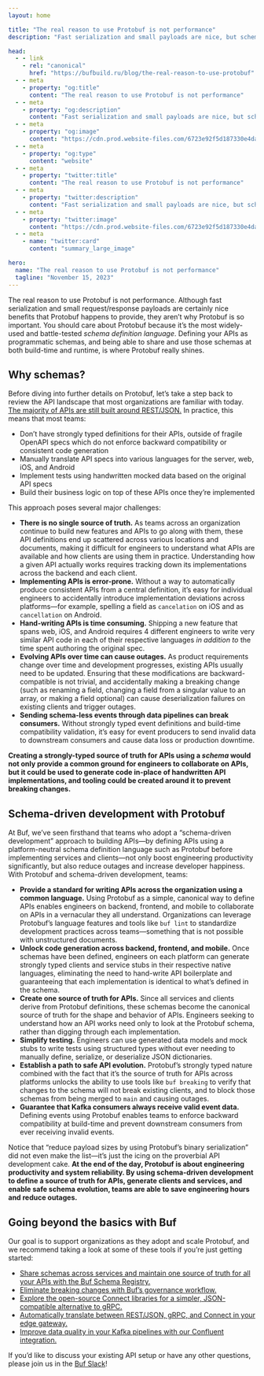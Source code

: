 ```yaml
---
layout: home

title: "The real reason to use Protobuf is not performance"
description: "Fast serialization and small payloads are nice, but schema-driven development is why you’ll adopt Protobuf."

head:
  - - link
    - rel: "canonical"
      href: "https://bufbuild.ru/blog/the-real-reason-to-use-protobuf"
  - - meta
    - property: "og:title"
      content: "The real reason to use Protobuf is not performance"
  - - meta
    - property: "og:description"
      content: "Fast serialization and small payloads are nice, but schema-driven development is why you’ll adopt Protobuf."
  - - meta
    - property: "og:image"
      content: "https://cdn.prod.website-files.com/6723e92f5d187330e4da8144/6750cbef6c7f401803f208c5_Real%20reason.png"
  - - meta
    - property: "og:type"
      content: "website"
  - - meta
    - property: "twitter:title"
      content: "The real reason to use Protobuf is not performance"
  - - meta
    - property: "twitter:description"
      content: "Fast serialization and small payloads are nice, but schema-driven development is why you’ll adopt Protobuf."
  - - meta
    - property: "twitter:image"
      content: "https://cdn.prod.website-files.com/6723e92f5d187330e4da8144/6750cbef6c7f401803f208c5_Real%20reason.png"
  - - meta
    - name: "twitter:card"
      content: "summary_large_image"

hero:
  name: "The real reason to use Protobuf is not performance"
  tagline: "November 15, 2023"
---
```


The real reason to use Protobuf is not performance. Although fast serialization and small request/response payloads are certainly nice benefits that Protobuf happens to provide, they aren’t why Protobuf is so important. You should care about Protobuf because it’s the most widely-used and battle-tested _schema definition language_. Defining your APIs as programmatic schemas, and being able to share and use those schemas at both build-time and runtime, is where Protobuf really shines.

## Why schemas?

Before diving into further details on Protobuf, let’s take a step back to review the API landscape that most organizations are familiar with today. [The majority of APIs are still built around REST/JSON.](https://www.postman.com/state-of-api/api-technologies/#api-technologies) In practice, this means that most teams:

- Don’t have strongly typed definitions for their APIs, outside of fragile OpenAPI specs which do not enforce backward compatibility or consistent code generation
- Manually translate API specs into various languages for the server, web, iOS, and Android
- Implement tests using handwritten mocked data based on the original API specs
- Build their business logic on top of these APIs once they’re implemented

This approach poses several major challenges:

- **There is no single source of truth.** As teams across an organization continue to build new features and APIs to go along with them, these API definitions end up scattered across various locations and documents, making it difficult for engineers to understand what APIs are available and how clients are using them in practice. Understanding how a given API actually works requires tracking down its implementations across the backend and each client.
- **Implementing APIs is error-prone.** Without a way to automatically produce consistent APIs from a central definition, it’s easy for individual engineers to accidentally introduce implementation deviations across platforms—for example, spelling a field as `cancelation` on iOS and as `cancellation` on Android.
- **Hand-writing APIs is time consuming.** Shipping a new feature that spans web, iOS, and Android requires 4 different engineers to write very similar API code in each of their respective languages _in addition to_ the time spent authoring the original spec.
- **Evolving APIs over time can cause outages.** As product requirements change over time and development progresses, existing APIs usually need to be updated. Ensuring that these modifications are backward-compatible is not trivial, and accidentally making a breaking change (such as renaming a field, changing a field from a singular value to an array, or making a field optional) can cause deserialization failures on existing clients and trigger outages.
- **Sending schema-less events through data pipelines can break consumers.** Without strongly typed event definitions and build-time compatibility validation, it’s easy for event producers to send invalid data to downstream consumers and cause data loss or production downtime.

**Creating a strongly-typed source of truth for APIs using a _schema_ would not only provide a common ground for engineers to collaborate on APIs, but it could be used to generate code in-place of handwritten API implementations, and tooling could be created around it to prevent breaking changes.**

## Schema-driven development with Protobuf

At Buf, we’ve seen firsthand that teams who adopt a “schema-driven development” approach to building APIs—by defining APIs using a platform-neutral schema definition language such as Protobuf before implementing services and clients—not only boost engineering productivity significantly, but also reduce outages and increase developer happiness. With Protobuf and schema-driven development, teams:

- **Provide a standard for writing APIs across the organization using a common language.** Using Protobuf as a simple, canonical way to define APIs enables engineers on backend, frontend, and mobile to collaborate on APIs in a vernacular they all understand. Organizations can leverage Protobuf’s language features and tools like `buf lint` to standardize development practices across teams—something that is not possible with unstructured documents.
- **Unlock code generation across backend, frontend, and mobile.** Once schemas have been defined, engineers on each platform can generate strongly typed clients and service stubs in their respective native languages, eliminating the need to hand-write API boilerplate and guaranteeing that each implementation is identical to what’s defined in the schema.
- **Create one source of truth for APIs.** Since all services and clients derive from Protobuf definitions, these schemas become the canonical source of truth for the shape and behavior of APIs. Engineers seeking to understand how an API works need only to look at the Protobuf schema, rather than digging through each implementation.
- **Simplify testing.** Engineers can use generated data models and mock stubs to write tests using structured types without ever needing to manually define, serialize, or deserialize JSON dictionaries.
- **Establish a path to safe API evolution.** Protobuf’s strongly typed nature combined with the fact that it’s the source of truth for APIs across platforms unlocks the ability to use tools like `buf breaking` to verify that changes to the schema will not break existing clients, and to block those schemas from being merged to `main` and causing outages.
- **Guarantee that Kafka consumers always receive valid event data.** Defining events using Protobuf enables teams to enforce backward compatibility at build-time and prevent downstream consumers from ever receiving invalid events.

Notice that “reduce payload sizes by using Protobuf’s binary serialization” did not even make the list—it’s just the icing on the proverbial API development cake. **At the end of the day, Protobuf is about engineering productivity and system reliability. By using schema-driven development to define a source of truth for APIs, generate clients and services, and enable safe schema evolution, teams are able to save engineering hours and reduce outages.**

## Going beyond the basics with Buf

Our goal is to support organizations as they adopt and scale Protobuf, and we recommend taking a look at some of these tools if you’re just getting started:

- [Share schemas across services and maintain one source of truth for all your APIs with the Buf Schema Registry.](https://buf.build/solutions/share-schemas-across-repositories)
- [Eliminate breaking changes with Buf’s governance workflow.](https://buf.build/solutions/prevent-breaking-changes)
- [Explore the open-source Connect libraries for a simpler, JSON-compatible alternative to gRPC.](http://connectrpc.com/)
- [Automatically translate between REST/JSON, gRPC, and Connect in your edge gateway.](https://buf.build/solutions/govern-apis-at-the-edge)
- [Improve data quality in your Kafka pipelines with our Confluent integration.](https://buf.build/solutions/protobuf-kafka)

If you’d like to discuss your existing API setup or have any other questions, please join us in the [Buf Slack](https://buf.build/b/slack/)!

‍
